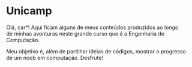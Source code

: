 # Unicamp

Olá, car*! Aqui ficam alguns de meus conteúdos produzidos ao longo</br>
de minhas aventuras neste grande curso que é a Engenharia de Computação.</br>

Meu objetivo é, além de partilhar ideias de códigos, mostrar o progresso</br>
de um noob em computação. Desfrute!
